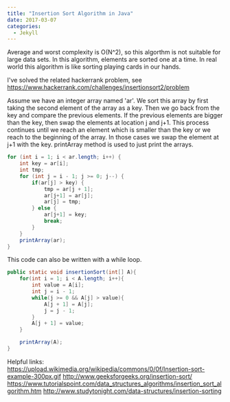 ```yaml
---
title: "Insertion Sort Algorithm in Java"
date: 2017-03-07
categories: 
  - Jekyll
---
```


Average and worst complexity is O(N^2), so this algorthm is not suitable for large data sets. In this algorithm, elements are sorted one at a time. In real world this algorithm is like sorting playing cards in our hands. 

I've solved the related hackerrank problem, see https://www.hackerrank.com/challenges/insertionsort2/problem

Assume we have an integer array named 'ar'. We sort this array by first taking the second element of the array as a key. Then we go back from the key and compare the previous elements. If the previous elements are bigger than the key, then swap the elements at location j and j+1. This process continues until we reach an element which is smaller than the key or we reach to the beginning of the array. In those cases we swap the element at j+1 with the key. printArray method is used to just print the arrays. 

```java
for (int i = 1; i < ar.length; i++) {
    int key = ar[i]; 
    int tmp;
    for (int j = i - 1; j >= 0; j--) {
        if(ar[j] > key) {
            tmp = ar[j + 1];
            ar[j+1] = ar[j];
            ar[j] = tmp;
        } else {
            ar[j+1] = key;
            break;
        }
    }
    printArray(ar);
}
```

This code can also be written with a while loop.

```java
public static void insertionSort(int[] A){
    for(int i = 1; i < A.length; i++){
        int value = A[i];
        int j = i - 1;
        while(j >= 0 && A[j] > value){
            A[j + 1] = A[j];
            j = j - 1;
        }
        A[j + 1] = value;
    }

    printArray(A);
}
 ```

Helpful links:
https://upload.wikimedia.org/wikipedia/commons/0/0f/Insertion-sort-example-300px.gif
http://www.geeksforgeeks.org/insertion-sort/
https://www.tutorialspoint.com/data_structures_algorithms/insertion_sort_algorithm.htm
http://www.studytonight.com/data-structures/insertion-sorting
